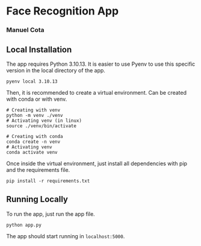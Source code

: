 # Face Recognition App
### Manuel Cota

## Local Installation

The app requires Python 3.10.13. It is easier to use Pyenv to use this specific version in the local directory of the app.
```{bash}
pyenv local 3.10.13
```

Then, it is recommended to create a virtual environment. Can be created with conda or with venv.
```{bash}
# Creating with venv
python -m venv ./venv
# Activating venv (in linux)
source ./venv/bin/activate
```
```{bash}
# Creating with conda
conda create -n venv
# Activating venv
conda activate venv
```

Once inside the virtual environment, just install all dependencies with pip and the requirements file.
```{bash}
pip install -r requirements.txt
```

## Running Locally

To run the app, just run the app file.
```{bash}
python app.py
```

The app should start running in `localhost:5000`.
